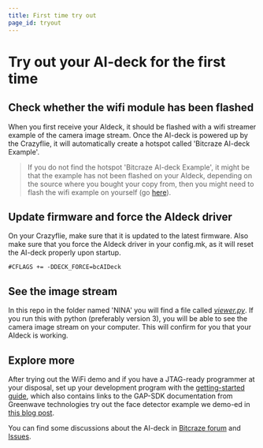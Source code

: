 ```yaml
---
title: First time try out
page_id: tryout
---
```

# Try out your AI-deck for the first time

## Check whether the wifi module has been flashed
When you first receive your AIdeck, it should be flashed with a wifi streamer example of the camera image stream. Once the AI-deck is powered up by the Crazyflie, it will automatically create a hotspot called 'Bitcraze AI-deck Example'.

> If you do not find the hotspot 'Bitcraze AI-deck Example', it might be that the example has not been flashed on your AIdeck, depending on the source where you bought your copy from, then you might need to flash the wifi example on yourself (go [here](/docs/test-functions/wifi-streamer.md)).

## Update firmware and force the AIdeck driver
On your Crazyflie, make sure that it is updated to the latest firmware. Also make sure that you force the AIdeck driver in your config.mk, as it will reset the AI-deck properly upon startup.

```
#CFLAGS += -DDECK_FORCE=bcAIDeck
```

## See the image stream
In this repo in the folder named 'NINA' you will find a file called *[viewer.py](https://github.com/bitcraze/AIdeck_examples/blob/master/NINA/viewer.py)*. If you run this with python (preferably version 3), you will be able to see the camera image stream on your computer. This will confirm for you that your AIdeck is working.

## Explore more
After trying out the WiFi demo and if you have a JTAG-ready programmer at your disposal, set up your development program with the [getting-started guide](getting-started.md), which also contains links to the GAP-SDK documentation from Greenwave technologies try out the face detector example we demo-ed in [this blog post](https://www.bitcraze.io/2020/05/latest-update-on-the-ai-deck/).

You can find some discussions about the AI-deck in [Bitcraze forum](https://forum.bitcraze.io/viewforum.php?f=21) and [Issues](https://github.com/bitcraze/AIdeck_examples/issues).
